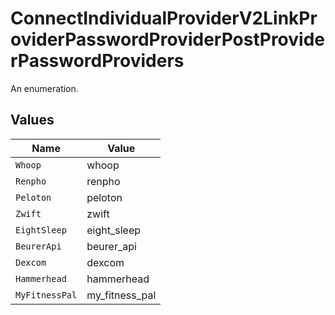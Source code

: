 # ConnectIndividualProviderV2LinkProviderPasswordProviderPostProviderPasswordProviders

An enumeration.


## Values

| Name           | Value          |
| -------------- | -------------- |
| `Whoop`        | whoop          |
| `Renpho`       | renpho         |
| `Peloton`      | peloton        |
| `Zwift`        | zwift          |
| `EightSleep`   | eight_sleep    |
| `BeurerApi`    | beurer_api     |
| `Dexcom`       | dexcom         |
| `Hammerhead`   | hammerhead     |
| `MyFitnessPal` | my_fitness_pal |